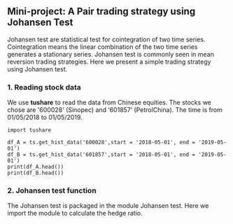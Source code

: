 ## Mini-project: A Pair trading strategy using Johansen Test

Johansen test are statistical test for cointegration of two time series. Cointegration means the linear combination of the two time series generates a stationary series. Johansen test is commonly seen in mean reversion trading strategies. Here we present a simple trading strategy using Johansen test.

### 1. Reading stock data
We use **tushare** to read the data from Chinese equities. The stocks we chose are '600028' (Sinopec) and ‘601857’ (PetrolChina). The time is from 01/05/2018 to 01/05/2019.
```
import tushare

df_A = ts.get_hist_data('600028',start = '2018-05-01', end = '2019-05-01')
df_B = ts.get_hist_data('601857',start = '2018-05-01', end = '2019-05-01')
print(df_A.head())
print(df_B.head())
```

### 2. Johansen test function
The Johansen test is packaged in the module Johansen test. Here we import the module to calculate the hedge ratio.
